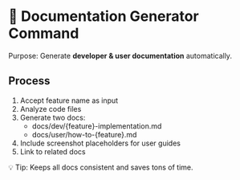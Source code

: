 # 📄 Documentation Generator Command

Purpose: Generate **developer & user documentation** automatically.

## Process
1. Accept feature name as input
2. Analyze code files
3. Generate two docs:
   - docs/dev/{feature}-implementation.md
   - docs/user/how-to-{feature}.md
4. Include screenshot placeholders for user guides
5. Link to related docs

💡 Tip: Keeps all docs consistent and saves tons of time.